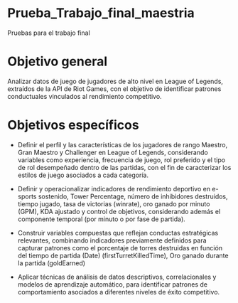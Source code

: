 # Prueba_Trabajo_final_maestria
Pruebas para el trabajo final

# Objetivo general
Analizar datos de juego de jugadores de alto nivel en League of Legends, extraídos de la API de Riot Games, con el objetivo de identificar patrones conductuales vinculados al rendimiento competitivo.


# Objetivos específicos
- Definir el perfil y las características de los jugadores de rango Maestro, Gran Maestro y Challenger en League of Legends, considerando variables como experiencia, frecuencia de juego, rol preferido y el tipo de rol desempeñado dentro de las partidas, con el fin de caracterizar los estilos de juego asociados a cada categoría.

- Definir y operacionalizar indicadores de rendimiento deportivo en e-sports sostenido, Tower Percentage, número de inhibidores destruidos, tiempo jugado,  tasa de victorias (winrate), oro ganado por minuto (GPM), KDA ajustado y control de objetivos, considerando además el componente temporal (por minuto o por fase de partida).

- Construir variables compuestas que reflejan conductas estratégicas relevantes, combinando indicadores previamente definidos para capturar patrones como el porcentaje de torres destruidas en función del tiempo de partida (Date) (firstTurretKilledTime), Oro ganado durante la partida (goldEarned)

- Aplicar técnicas de análisis de datos descriptivos, correlacionales y modelos de aprendizaje automático, para identificar patrones de comportamiento asociados a diferentes niveles de éxito competitivo.
